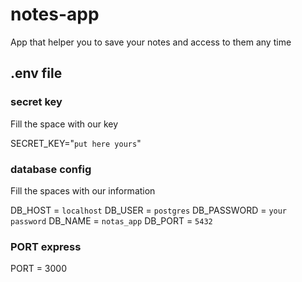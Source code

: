 <h1>notes-app</h1>
<p>App that helper you to save your notes and access to them any time</p>

<h2> .env file</h2>

<h3>secret key</h3>

<p>Fill the space with our key</p>

SECRET_KEY="`put here yours`"

<h3>database config</h3>

<p>Fill the spaces with our information</p>

DB_HOST = `localhost`
DB_USER = `postgres`
DB_PASSWORD = `your password`
DB_NAME = `notas_app`
DB_PORT = `5432`

<h3>PORT express</h3>

PORT = 3000


